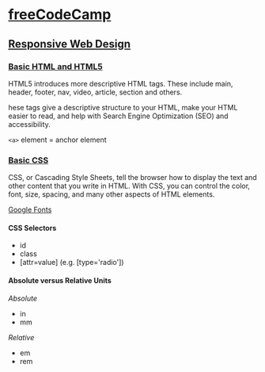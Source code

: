 # [freeCodeCamp](https://www.freecodecamp.org/learn)

## [Responsive Web Design](https://www.freecodecamp.org/learn/responsive-web-design/)  

### [Basic HTML and HTML5](https://www.freecodecamp.org/learn/responsive-web-design/#basic-html-and-html5)  

HTML5 introduces more descriptive HTML tags. These include main, header, footer, nav, video, article, section and others.  

hese tags give a descriptive structure to your HTML, make your HTML easier to read, and help with Search Engine Optimization (SEO) and accessibility.  

```<a>``` element = anchor element  

### [Basic CSS](https://www.freecodecamp.org/learn/responsive-web-design/#basic-css)  

CSS, or Cascading Style Sheets, tell the browser how to display the text and other content that you write in HTML. With CSS, you can control the color, font, size, spacing, and many other aspects of HTML elements.  

[Google Fonts](https://fonts.google.com/)  

#### CSS Selectors

- id
- class
- [attr=value] (e.g. [type='radio'])

#### Absolute versus Relative Units

_Absolute_  
- in
- mm

_Relative_  
- em
- rem